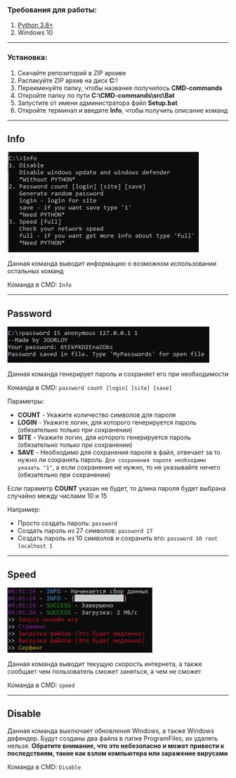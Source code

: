 ### Требования для работы:
1. [Python 3.8+](https://www.python.org/downloads/)
2. Windows 10
____
### Установка:
1. Скачайте репозиторий в ZIP архиве
2. Распакуйте ZIP архив на диск **C:**!
3. Переименуйте папку, чтобы название получилось **CMD-commands**
4. Откройте папку по пути **C:\CMD-commands\src\Bat**
5. Запустите от имени администратора файл **Setup.bat**
6. Откройте терминал и введите **Info**, чтобы получить описание команд
____
## Info
![alt-текст](https://github.com/Jourloy/CMD-commands/blob/master/photo/info.png)

Данная команда выводит информацию о возможном использовании остальных команд

Команда в CMD: `Info`
____
## Password
![alt-текст](https://github.com/Jourloy/CMD-commands/blob/master/photo/password.png)

Данная команда генерирует пароль и сохраняет его при необходимости

Команда в CMD: `password count [login] [site] [save]`

Параметры:
* **COUNT** - Укажите количество символов для пароля
* **LOGIN** - Укажите логин, для которого генерируется пароль (обязательно только при сохранении)
* **SITE** - Укажите логин, для которого генерируется пароль (обязательно только при сохранении)
* **SAVE** - Необходимо для сохранения пароля в файл, отвечает за то нужно ли сохранять пароль. `Для сохранения пароля необходимо указать "1"`, а если сохранение
не нужно, то не указывайте ничего (обязательно при сохранении)

Если параметр **COUNT** указан не будет, то длина пароля будет выбрана случайно между числами 10 и 15

Например:
* Просто создать пароль: `password`
* Создать пароль из 27 символов: `password 27`
* Создать пароль из 10 символов и сохранить его: `password 10 root localhost 1`
____
## Speed
![alt-текст](https://github.com/Jourloy/CMD-commands/blob/master/photo/speed.png)

Данная команда выводит текущую скорость интернета, а также сообщает чем пользователь сможет заняться, а чем не сможет

Команда в CMD: `speed`
____
## Disable

Данная команда выключает обновления Windows, а также Windows дефендер. Будут созданы два файла в папке ProgramFiles, их удалять нельзя.
**Обратите внимание, что это __небезопасно__ и может привести к __последствиям__, такие как __взлом компьютера__ или __заражение вирусами__**

Команда в CMD: `Disable`
